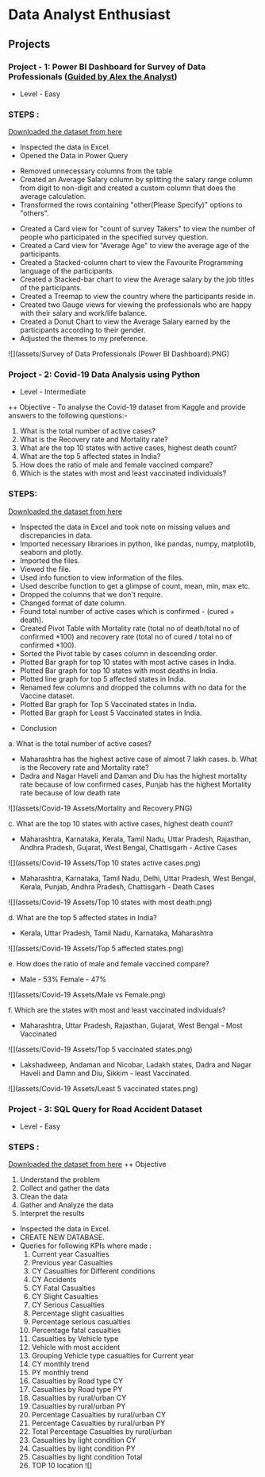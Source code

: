 # Data Analyst Enthusiast

## Projects

### Project - 1: Power BI Dashboard for Survey of Data Professionals ([Guided by Alex the Analyst](https://www.youtube.com/watch?v=pixlHHe_lNQ&t=1s&ab_channel=AlexTheAnalyst))
+ Level - Easy

### STEPS : 
[Downloaded the dataset from here](https://github.com/AlexTheAnalyst/Power-BI/blob/main/Power%20BI%20-%20Final%20Project.xlsx)
* Inspected the data in Excel.
* Opened the Data in Power Query
 - Removed unnecessary columns from the table
 - Created an Average Salary column by splitting the salary range column from digit to non-digit and created a custom column that does the average calculation.
 - Transformed the rows containing "other(Please Specify)" options to "others".
* Created a Card view for "count of survey Takers" to view the number of people who participated in the specified survey question.
* Created a Card view for "Average Age" to view the average age of the participants.
* Created a Stacked-column chart to view the Favourite Programming language of the participants.
* Created a Stacked-bar chart to view the Average salary by the job titles of the participants.
* Created a Treemap to view the country where the participants reside in.
* Created two Gauge views for viewing the professionals who are happy with their salary and work/life balance.
* Created a Donut Chart to view the Average Salary earned by the participants according to their gender.
*  Adjusted the themes to my preference.

  ![](assets/Survey of Data Professionals (Power BI Dashboard).PNG)

### Project - 2: Covid-19 Data Analysis using Python
+ Level - Intermediate

++ Objective - To analyse the Covid-19 dataset from Kaggle and provide answers to the following questions:-
1. What is the total number of active cases?
2. What is the Recovery rate and Mortality rate?
3. What are the top 10 states with active cases, highest death count?
4. What are the top 5 affected states in India?
5. How does the ratio of male and female vaccined compare?
6. Which is the states with most and least vaccinated individuals?

### STEPS:

[Downloaded the dataset from here](https://www.kaggle.com/datasets/sudalairajkumar/covid19-in-india)
* Inspected the data in Excel and took note on missing values and discrepancies in data.
* Imported necessary librarioes in python, like pandas, numpy, matplotlib, seaborn and plotly.
* Imported the files.
* Viewed the file.
* Used info function to view information of the files.
* Used describe function to get a glimpse of count, mean, min, max etc.
* Dropped the columns that we don't require.
* Changed format of date column.
* Found total number of active cases which is confirmed - (cured + death).
* Created Pivot Table with Mortality rate (total no of death/total no of confirmed *100) and recovery rate (total no of cured / total no of confirmed *100).
* Sorted the Pivot table by cases column in descending order.
* Plotted Bar graph for top 10 states with most active cases in India.
* Plotted Bar graph for top 10 states with most deaths in India.
* Plotted line graph for top 5 affected states in India.
* Renamed few columns and dropped the columns with no data for the Vaccine dataset.
* Plotted Bar graph for Top 5 Vaccinated states in India.
* Plotted Bar graph for Least 5 Vaccinated states in India.

+ Conclusion

a. What is the total number of active cases?
* Maharashtra has the highest active case of almost 7 lakh cases.
b. What is the Recovery rate and Mortality rate?
* Dadra and Nagar Haveli and Daman and Diu has the highest mortality rate because of low confirmed cases, Punjab has the highest Mortality rate because of low death rate

![](assets/Covid-19 Assets/Mortality and Recovery.PNG)
  
c. What are the top 10 states with active cases, highest death count?
* Maharashtra, Karnataka, Kerala, Tamil Nadu, Uttar Pradesh, Rajasthan, Andhra Pradesh, Gujarat, West Bengal, Chattisgarh - Active Cases

![](assets/Covid-19 Assets/Top 10 states active cases.png)
  
* Maharashtra, Karnataka, Tamil Nadu, Delhi, Uttar Pradesh, West Bengal, Kerala, Punjab, Andhra Pradesh, Chattisgarh - Death Cases

![](assets/Covid-19 Assets/Top 10 states with most death.png)
  
d. What are the top 5 affected states in India?
* Kerala, Uttar Pradesh, Tamil Nadu, Karnataka, Maharashtra

![](assets/Covid-19 Assets/Top 5 affected states.png)

e. How does the ratio of male and female vaccined compare?
* Male - 53% Female - 47%
  
![](assets/Covid-19 Assets/Male vs Female.png)
  
f. Which are the states with most and least vaccinated individuals?
* Maharashtra, Uttar Pradesh, Rajasthan, Gujarat, West Bengal - Most Vaccinated

![](assets/Covid-19 Assets/Top 5 vaccinated states.png)
  
 * Lakshadweep, Andaman and Nicobar, Ladakh states, Dadra and Nagar Haveli and Damn and Diu, Sikkim - least Vaccinated.
  
 ![](assets/Covid-19 Assets/Least 5 vaccinated states.png)

### Project - 3: SQL Query for Road Accident Dataset 
+ Level - Easy

### STEPS : 
[Downloaded the dataset from here]([https://drive.google.com/drive/folders/1EgBTiB52sjNB0-bX_Akg6L_ymu-e4c7U?usp=drive_link](https://drive.google.com/drive/folders/1EgBTiB52sjNB0-bX_Akg6L_ymu-e4c7U?usp=sharing))
++ Objective
1. Understand the problem
2. Collect and gather the data
3. Clean the data
4. Gather and Analyze the data
5. Interpret the results

* Inspected the data in Excel.
* CREATE NEW DATABASE.
* Queries for following KPIs where made :
  1. Current year Casualties
  2. Previous year Casualties
  3. CY Casualties for Different conditions
  4. CY Accidents
  5. CY Fatal Casualties
  6. CY Slight Casualties
  7. CY Serious Casualties
  8. Percentage slight casualties
  9. Percentage serious casualties
  10. Percentage fatal casualties
  11. Casualties  by Vehicle type
  12. Vehicle with most accident
  13. Grouping Vehicle type casualties for Current year
  14. CY monthly trend
  15. PY monthly trend
  16. Casualties by Road type CY
  17.  Casualties by Road type PY
  18.  Casualties by rural/urban CY
  19.  Casualties by rural/urban PY
  20.  Percentage Casualties by rural/urban CY
  21.  Percentage Casualties by rural/urban PY
  22.  Total Percentage Casualties by rural/urban
  23.  Casualties by light condition CY
  24.  Casualties by light condition PY
  25.  Casualties by light condition Total
  26.  TOP 10 location 
  ![]
